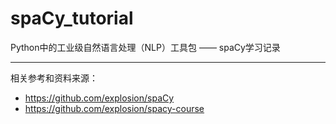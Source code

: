 # spaCy_tutorial
Python中的工业级自然语言处理（NLP）工具包 —— spaCy学习记录

---
相关参考和资料来源：
 - https://github.com/explosion/spaCy
 - https://github.com/explosion/spacy-course
